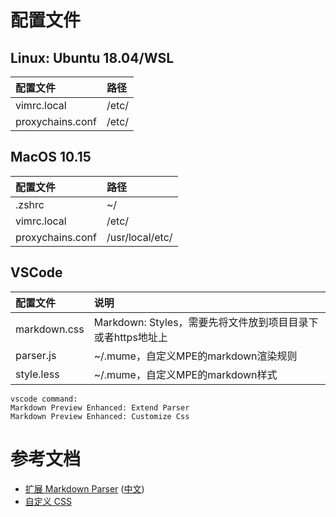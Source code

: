# 配置文件

## Linux: Ubuntu 18.04/WSL

|配置文件|路径|
:-|:-|
|vimrc.local|/etc/|
|proxychains.conf|/etc/|

## MacOS 10.15

|配置文件|路径|
:-|:-|
|.zshrc|~/|
|vimrc.local|/etc/|
|proxychains.conf|/usr/local/etc/|

## VSCode

|配置文件|说明|
:-|:-|
|markdown.css|Markdown: Styles，需要先将文件放到项目目录下或者https地址上|
|parser.js|~/.mume，自定义MPE的markdown渲染规则|
|style.less|~/.mume，自定义MPE的markdown样式|

```
vscode command:
Markdown Preview Enhanced: Extend Parser
Markdown Preview Enhanced: Customize Css
```

# 参考文档

- [扩展 Markdown Parser](https://shd101wyy.github.io/markdown-preview-enhanced/#/zh-cn/extend-parser) ([中文](https://www.bookstack.cn/read/mpe/zh-cn-extend-parser.md))
- [自定义 CSS](https://www.bookstack.cn/read/mpe/zh-cn-customize-css.md)